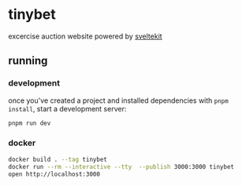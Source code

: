 # tinybet

excercise auction website powered by [sveltekit](https://kit.svelte.dev)

## running

### development

once you've created a project and installed dependencies with `pnpm install`, start a development server:

```bash
pnpm run dev
```

### docker

```bash
docker build . --tag tinybet
docker run --rm --interactive --tty  --publish 3000:3000 tinybet
open http://localhost:3000
```

